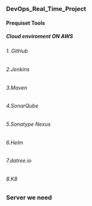 ### DevOps_Real_Time_Project

#### Prequiset Tools
##### Cloud enviroment ON AWS
###### 1. GitHub 
###### 2.Jenkins 
###### 3.Maven 
###### 4.SonarQube 
###### 5.Sonatype Nexus
###### 6.Helm 
###### 7.datree.io 
###### 8.K8

### Server we need 
